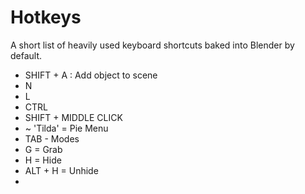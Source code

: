 # Hotkeys

A short list of heavily used keyboard shortcuts baked into Blender by default.

* SHIFT + A : Add object to scene
* N
* L
* CTRL
* SHIFT + MIDDLE CLICK
* ~ 'Tilda' = Pie Menu
* TAB - Modes
* G = Grab
* H = Hide
* ALT + H = Unhide
* 